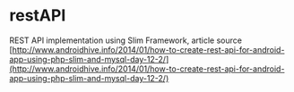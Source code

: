 # restAPI
 REST API implementation using Slim Framework, article source [http://www.androidhive.info/2014/01/how-to-create-rest-api-for-android-app-using-php-slim-and-mysql-day-12-2/](http://www.androidhive.info/2014/01/how-to-create-rest-api-for-android-app-using-php-slim-and-mysql-day-12-2/)


